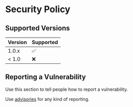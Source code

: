 # Security Policy

## Supported Versions

| Version | Supported          |
| ------- | ------------------ |
| 1.0.x   | :white_check_mark: |
| < 1.0   | :x:                |

## Reporting a Vulnerability

Use this section to tell people how to report a vulnerability.

Use [advisories](https://github.com/dafneb/ansible-role-ubuntu24-apparmor/security/advisories) for any kind of reporting.
